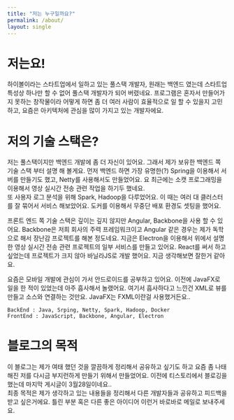 ```yaml
---
title: "저는 누구일까요?"
permalink: /about/
layout: single
---
```


# 저는요!
하이볼이라는 스타트업에서 일하고 있는 풀스택 개발자, 원래는 백엔드 였는데 스타트업 특성상 하나만 할 수 없어 풀스택 개발자가 되어 버렸네요. 프로그램은 혼자서 만들어가지 못하는 창작물이라 어떻게 하면 좀 더 여러 사람이 효율적으로 일 할 수 있을지 고민하고, 요즘은 아키텍처에 관심을 많이 가지고 있는 개발자에요.

# 저의 기술 스택은?
저는 풀스택이지만 백엔드 개발에 좀 더 자신이 있어요. 그래서 제가 보유한 백엔드 쪽 기술 스택 부터 설명 해 볼게요. 먼저 백엔드 하면 가장 유명한(?) Spring을 이용해서 서버를 만들기도 했고, Netty를 사용해서도 만들었어요. 요 최근에는 소캣 프로그래밍을 이용해서 영상 실시간 전송 관련 작업을 하기두 했네요.   
또 사용자 로그 분석을 위해 Spark, Hadoop을 다루었어요. 이 때는 여러 대 클러스터를 잘 묶어서 서비스 해보았어요.
도커를 이용해서 무중단 배포 환경도 셋팅을 했어요. 
  
프론트 엔드 쪽 기술 스택은 깊이는 깊지 않지만 Angular, Backbone을 사용 할 수 있어요. Backbone은 저희 회사의 주력 프레임워크이고 Angular 같은 경우는 제가 독학으로 해서 장난감 프로젝트를 해본 정도네요. 
지금은 Electron을 이용해서 위에서 설명한 영상 실시간 전송 관련 프로젝트의 일부 서비스를 만들고 있어요. 
React를 써서 하고 싶었는데 프로젝트가 크지 않아 바닐라JS로 개발 했어요. 지금 생각해보면 잘한거 같아요.  

요즘은 모바일 개발에 관심이 가서 안드로이드를 공부하고 있어요. 이전에 JavaFX로 일을 한 적이 있었는데 아주 흡사해서 놀랬어요. 여기서 흡사하다고 느낀건 XML로 뷰를 만들고 소스와 연결하는 것만요. JavaFX는 FXML이란걸 사용했거든요.. 
```
BackEnd : Java, Srping, Netty, Spark, Hadoop, Docker
FrontEnd : JavaScript, Backbone, Angular, Electron
```

# 블로그의 목적
이 블로그는 제가 여태 했던 것을 깔끔하게 정리해서 공유하고 싶기도 하고 요즘 좀 나태해진 저를 다시금 부지런하게 만들기 위해서 만들었어요. 이전에 티스토리에서 블로깅을 했는데 마지막 게시글이 3월28일이네요..  
최종 목적은 제가 생각하고 있는 내용들을 정리해서 다른 개발자들과 공유하고 피드백을 받고 싶은거에요. 틀린 부분 혹은 다른 좋은 아이디어 이런거 바로바로 메일로 보내주세요.  